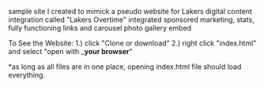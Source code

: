 sample site I created to mimick a pseudo website for Lakers digital content integration called "Lakers Overtime" 
integrated sponsored marketing, stats, fully functioning links and carousel photo gallery embed

To See the Website:
1.) click "Clone or download" 
2.) right click "index.html" and select "open with ___your browser__"

*as long as all files are in one place, opening index.html file should load everything. 

